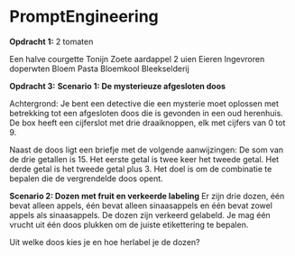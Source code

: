 # PromptEngineering

**Opdracht 1:**
2 tomaten

Een halve courgette
Tonijn
Zoete aardappel
2 uien
Eieren
Ingevroren doperwten
Bloem
Pasta 
Bloemkool
Bleekselderij 

**Opdracht 3:**
**Scenario 1: De mysterieuze afgesloten doos**

Achtergrond:
Je bent een detective die een mysterie moet oplossen met betrekking tot een afgesloten doos die is gevonden in een oud herenhuis. De box heeft een cijferslot met drie draaiknoppen, elk met cijfers van 0 tot 9. 

Naast de doos ligt een briefje met de volgende aanwijzingen:
De som van de drie getallen is 15.
Het eerste getal is twee keer het tweede getal.
Het derde getal is het tweede getal plus 3.
Het doel is om de combinatie te bepalen die de vergrendelde doos opent.

**Scenario 2: Dozen met fruit en verkeerde labeling**
Er zijn drie dozen, één bevat alleen appels, één bevat alleen sinaasappels en één bevat zowel appels als sinaasappels. De dozen zijn verkeerd gelabeld. Je mag één vrucht uit één doos plukken om de juiste etikettering te bepalen. 

Uit welke doos kies je en hoe herlabel je de dozen?

